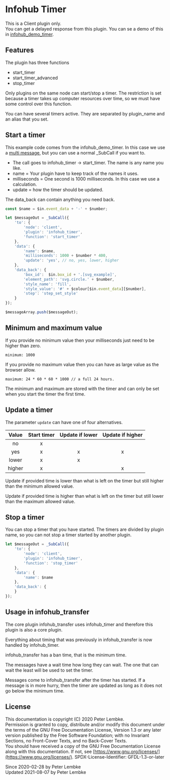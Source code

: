# Infohub Timer

This is a Client plugin only.  
You can get a delayed response from this plugin. You can se a demo of this
in [infohub_demo_timer](plugin,infohub_demo_timer).

## Features

The plugin has three functions

* start_timer
* start_timer_advanced
* stop_timer

Only plugins on the same node can start/stop a timer. The restriction is set because a timer takes up computer resources
over time, so we must have some control over this function.

You can have several timers active. They are separated by plugin_name and an alias that you set.

## Start a timer

This example code comes from the infohub_demo_timer. In this case we use a [multi message](plugin,infohub_base), but you
can use a normal _SubCall if you want to.

* The call goes to infohub_timer -> start_timer. The name is any name you like.
* name = Your plugin have to keep track of the names it uses.
* milliseconds = One second is 1000 milliseconds. In this case we use a calculation.
* update = how the timer should be updated.

The data_back can contain anything you need back.

```javascript
const $name = $in.event_data + '-' + $number;

let $messageOut = _SubCall({
    'to': {
        'node': 'client',
        'plugin': 'infohub_timer',
        'function': 'start_timer'
    },
    'data': {
        'name': $name,
        'milliseconds': 1000 + $number * 400,
        'update': 'yes', // no, yes, lower, higher
    },
    'data_back': {
        'box_id':  $in.box_id + '.[svg_example]',
        'element_path': 'svg.circle.' + $number,
        'style_name': 'fill',
        'style_value': '#' + $colour[$in.event_data][$number],
        'step': 'step_set_style'
    }
});

$messageArray.push($messageOut);
```

## Minimum and maximum value

If you provide no minimum value then your milliseconds just need to be higher than zero.

    minimum: 1000 

If you provide no maximum value then you can have as large value as the browser allow.

    maximum: 24 * 60 * 60 * 1000 // a full 24 hours.

The minimum and maximum are stored with the timer and can only be set when you start the timer the first time.

## Update a timer

The parameter `update` can have one of four alternatives.

| Value  | Start timer | Update if lower | Update if higher |
|:------:|:-----------:|:---------------:|:----------------:|
|   no   |      x      |                 |                  |
|  yes   |      x      |        x        |        x         |
| lower  |      x      |        x        |                  |
| higher |      x      |                 |        x         |

Update if provided time is lower than what is left on the timer but still higher than the minimum allowed value.

Update if provided time is higher than what is left on the timer but still lower than the maximum allowed value.

## Stop a timer

You can stop a timer that you have started. The timers are divided by plugin name, so you can not stop a timer started by
another plugin.

```javascript
let $messageOut = _SubCall({
    'to': {
        'node': 'client',
        'plugin': 'infohub_timer',
        'function': 'stop_timer'
    },
    'data': {
        'name': $name
    },
    'data_back': {
    }
});
```

## Usage in infohub_transfer

The core plugin infohub_transfer uses infohub_timer and therefore this plugin is also a core plugin.

Everything about timing that was previously in infohub_transfer is now handled by infohub_timer.

infohub_transfer has a ban time, that is the minimum time.

The messages have a wait time how long they can wait. The one that can wait the least will be used to set the timer.

Messages come to infohub_transfer after the timer has started. If a message is in more hurry, then the timer are updated
as long as it does not go below the minimum time.

## License

This documentation is copyright (C) 2020 Peter Lembke.  
Permission is granted to copy, distribute and/or modify this document under the terms of the GNU Free Documentation
License, Version 1.3 or any later version published by the Free Software Foundation; with no Invariant Sections, no
Front-Cover Texts, and no Back-Cover Texts.  
You should have received a copy of the GNU Free Documentation License along with this documentation. If not,
see [https://www.gnu.org/licenses/](https://www.gnu.org/licenses/). SPDX-License-Identifier: GFDL-1.3-or-later

Since 2020-02-28 by Peter Lembke  
Updated 2021-08-07 by Peter Lembke  
